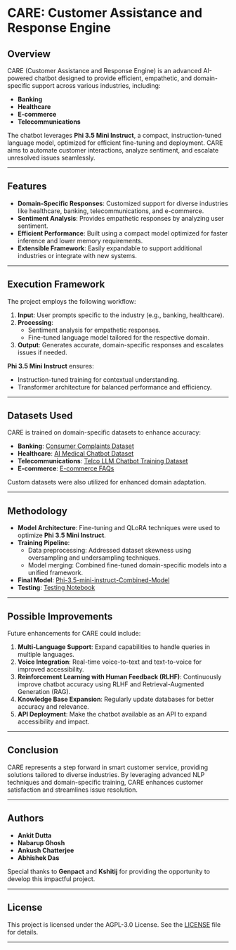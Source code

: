 
# CARE: Customer Assistance and Response Engine

## Overview

CARE (Customer Assistance and Response Engine) is an advanced AI-powered chatbot designed to provide efficient, empathetic, and domain-specific support across various industries, including:

- **Banking**
- **Healthcare**
- **E-commerce**
- **Telecommunications**

The chatbot leverages **Phi 3.5 Mini Instruct**, a compact, instruction-tuned language model, optimized for efficient fine-tuning and deployment. CARE aims to automate customer interactions, analyze sentiment, and escalate unresolved issues seamlessly.

---

## Features

- **Domain-Specific Responses**: Customized support for diverse industries like healthcare, banking, telecommunications, and e-commerce.
- **Sentiment Analysis**: Provides empathetic responses by analyzing user sentiment.
- **Efficient Performance**: Built using a compact model optimized for faster inference and lower memory requirements.
- **Extensible Framework**: Easily expandable to support additional industries or integrate with new systems.

---

## Execution Framework

The project employs the following workflow:

1. **Input**: User prompts specific to the industry (e.g., banking, healthcare).
2. **Processing**:
   - Sentiment analysis for empathetic responses.
   - Fine-tuned language model tailored for the respective domain.
3. **Output**: Generates accurate, domain-specific responses and escalates issues if needed.

**Phi 3.5 Mini Instruct** ensures:
- Instruction-tuned training for contextual understanding.
- Transformer architecture for balanced performance and efficiency.

---

## Datasets Used

CARE is trained on domain-specific datasets to enhance accuracy:

- **Banking**: [Consumer Complaints Dataset](https://www.kaggle.com/datasets/shashwatwork/consume-complaints-dataset-fo-nlp)
- **Healthcare**: [AI Medical Chatbot Dataset](https://huggingface.co/datasets/ruslanmv/ai-medical-chatbot?row=0)
- **Telecommunications**: [Telco LLM Chatbot Training Dataset](https://huggingface.co/datasets/bitext/Bitext-telco-llm-chatbot-training-dataset)
- **E-commerce**: [E-commerce FAQs](https://github.com/imsoumya18/E-commerce_FAQ/blob/main/Ecommerce_FAQs.csv)

Custom datasets were also utilized for enhanced domain adaptation.

---

## Methodology

- **Model Architecture**: Fine-tuning and QLoRA techniques were used to optimize **Phi 3.5 Mini Instruct**.
- **Training Pipeline**:
  - Data preprocessing: Addressed dataset skewness using oversampling and undersampling techniques.
  - Model merging: Combined fine-tuned domain-specific models into a unified framework.
- **Final Model**: [Phi-3.5-mini-instruct-Combined-Model](https://huggingface.co/ankitruler567/Phi-3.5-mini-instruct-Combined-Model)
- **Testing**: [Testing Notebook](https://www.kaggle.com/code/ankitd7752/testing-production-code-tensor-decomposition)

---

## Possible Improvements

Future enhancements for CARE could include:

1. **Multi-Language Support**: Expand capabilities to handle queries in multiple languages.
2. **Voice Integration**: Real-time voice-to-text and text-to-voice for improved accessibility.
3. **Reinforcement Learning with Human Feedback (RLHF)**: Continuously improve chatbot accuracy using RLHF and Retrieval-Augmented Generation (RAG).
4. **Knowledge Base Expansion**: Regularly update databases for better accuracy and relevance.
5. **API Deployment**: Make the chatbot available as an API to expand accessibility and impact.

---

## Conclusion

CARE represents a step forward in smart customer service, providing solutions tailored to diverse industries. By leveraging advanced NLP techniques and domain-specific training, CARE enhances customer satisfaction and streamlines issue resolution.

---

## Authors

- **Ankit Dutta**
- **Nabarup Ghosh**
- **Ankush Chatterjee**
- **Abhishek Das**

Special thanks to **Genpact** and **Kshitij** for providing the opportunity to develop this impactful project.

---

## License

This project is licensed under the AGPL-3.0 License. See the [LICENSE](https://github.com/ankitdutta428/smart-chatbot/blob/main/LICENSE) file for details.

---
